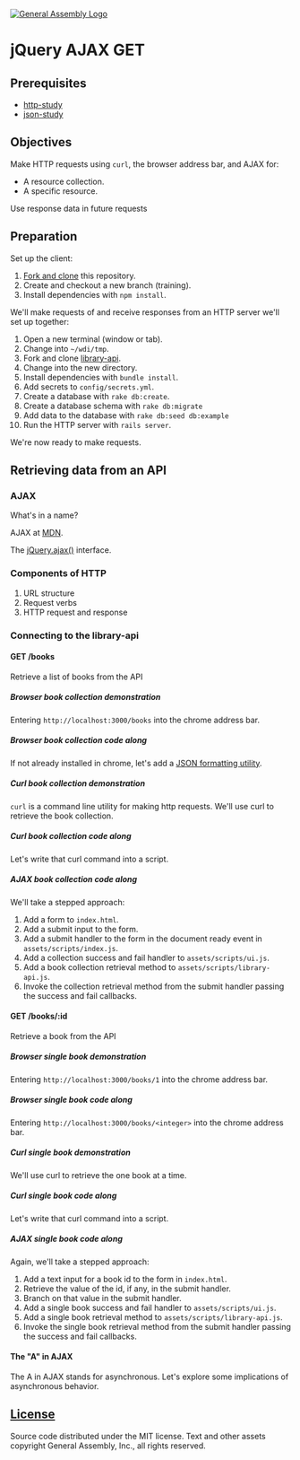 [![General Assembly Logo](https://camo.githubusercontent.com/1a91b05b8f4d44b5bbfb83abac2b0996d8e26c92/687474703a2f2f692e696d6775722e636f6d2f6b6538555354712e706e67)](https://generalassemb.ly/education/web-development-immersive)

# jQuery AJAX GET

## Prerequisites

-   [http-study](https://github.com/ga-wdi-boston/http-study)
-   [json-study](https://github.com/ga-wdi-boston/json-study)

## Objectives

Make HTTP requests using `curl`, the browser address bar, and AJAX for:

-   A resource collection.
-   A specific resource.

Use response data in future requests

## Preparation

Set up the client:

1.  [Fork and clone](https://github.com/ga-wdi-boston/meta/wiki/ForkAndClone)
    this repository.
1.  Create and checkout a new branch (training).
1.  Install dependencies with `npm install`.

We'll make requests of and receive responses from an HTTP server we'll set up
 together:

1.  Open a new terminal (window or tab).
1.  Change into `~/wdi/tmp`.
1.  Fork and clone [library-api](https://github.com/ga-wdi-boston/library-api).
1.  Change into the new directory.
1.  Install dependencies with `bundle install`.
1.  Add secrets to `config/secrets.yml`.
1.  Create a database with `rake db:create`.
1.  Create a database schema with `rake db:migrate`
1.  Add data to the database with `rake db:seed db:example`
1.  Run the HTTP server with `rails server`.

We're now ready to make requests.

## Retrieving data from an API

### AJAX

What's in a name?

AJAX at [MDN](https://developer.mozilla.org/en-US/docs/AJAX).

The [jQuery.ajax()](http://api.jquery.com/jQuery.ajax/) interface.

### Components of HTTP

1.  URL structure
1.  Request verbs
1.  HTTP request and response

### Connecting to the library-api

#### GET /books

Retrieve a list of books from the API

##### Browser book collection demonstration

Entering `http://localhost:3000/books` into the chrome address bar.

##### Browser book collection code along

If not already installed in chrome, let's add a [JSON formatting utility](https://chrome.google.com/webstore/detail/json-formatter/bcjindcccaagfpapjjmafapmmgkkhgoa?hl=en).

##### Curl book collection demonstration

`curl` is a command line utility for making http requests.  We'll use curl to
 retrieve the book collection.

##### Curl book collection code along

Let's write that curl command into a script.

##### AJAX book collection code along

We'll take a stepped approach:

1.  Add a form to `index.html`.
1.  Add a submit input to the form.
1.  Add a submit handler to the form in the document ready event in
 `assets/scripts/index.js`.
1.  Add a collection success and fail handler to `assets/scripts/ui.js`.
1.  Add a book collection retrieval method to `assets/scripts/library-api.js`.
1.  Invoke the collection retrieval method from the submit handler passing the
 success and fail callbacks.

#### GET /books/:id

Retrieve a book from the API

##### Browser single book demonstration

Entering `http://localhost:3000/books/1` into the chrome address bar.

##### Browser single book code along

Entering `http://localhost:3000/books/<integer>` into the chrome address bar.

##### Curl single book demonstration

We'll use curl to retrieve the one book at a time.

##### Curl single book code along

Let's write that curl command into a script.

##### AJAX single book code along

Again, we'll take a stepped approach:

1.  Add a text input for a book id to the form in `index.html`.
1.  Retrieve the value of the id, if any, in the submit handler.
1.  Branch on that value in the submit handler.
1.  Add a single book success and fail handler to `assets/scripts/ui.js`.
1.  Add a single book retrieval method to `assets/scripts/library-api.js`.
1.  Invoke the single book retrieval method from the submit handler passing the
 success and fail callbacks.

#### The "A" in AJAX

The A in AJAX stands for asynchronous.
Let's explore some implications of asynchronous behavior.

## [License](LICENSE)

Source code distributed under the MIT license. Text and other assets copyright
General Assembly, Inc., all rights reserved.
